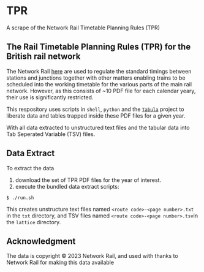 # TPR
A scrape of the Network Rail Timetable Planning Rules (TPR)

## The Rail Timetable Planning Rules (TPR) for the British rail network
The Network Rail [here](https://www.networkrail.co.uk/industry-and-commercial/information-for-operators/operational-rules/) are used to regulate the standard timings between stations and junctions together with other matters enabling trains to be scheduled into the working timetable for the various parts of the main rail network. However, as this consists of ~10 PDF file for each calendar yeary, their use is significantly restricted. 

This respository uses scripts in `shell`, `python` and the [`Tabula`](https://github.com/tabulapdf) project to liberate data and tables trapped inside these PDF files for a given year. 

With all data extracted to unstructured text files and the tabular data into Tab Seperated Variable (TSV) files.

## Data Extract
To extract the data

1. download the set of TPR PDF files for the year of interest.
2. execute the bundled data extract scripts:

```{bash}
$ ./run.sh
```

This creates unstructure text files named `<route code>-<page number>.txt` in the `txt` directory, and TSV files named `<route code>-<page number>.tsv`in the `lattice` directory.

## Acknowledgment
The data is copyright © 2023 Network Rail, and used with thanks to Network Rail for making this data available 

